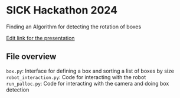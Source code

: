# SICK Hackathon 2024

Finding an Algorithm for detecting the rotation of boxes

[Edit link for the presentation](https://docs.google.com/presentation/d/19AXEwCoklcRk3VYiE-HFp-l93N4amJLI9InQY6wXhKE/edit?usp=sharing)


## File overview

`box.py`: Interface for defining a box and sorting a list of boxes by size  
`robot_interaction.py`: Code for interacting with the robot   
`run_palloc.py`: Code for interacting with the camera and doing box detection